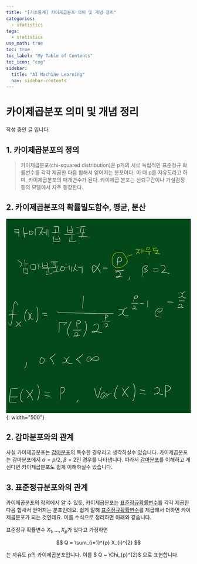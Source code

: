 ```yaml
---
title: "[기초통계] 카이제곱분포 의미 및 개념 정리" 
categories:
  - statistics
tags:
  - statistics
use_math: true
toc: true
toc_label: "My Table of Contents"
toc_icon: "cog"
sidebar:
  title: "AI Machine Learning"
  nav: sidebar-contents
---
```


# 카이제곱분포 의미 및 개념 정리

작성 중인 글 입니다. 

## 1. 카이제곱분포의 정의

> 카이제곱분포(chi-squared distribution)은 p개의 서로 독립적인 표준정규 확률변수를 각각 제곱한 다음 합해서 얻어지는 분포이다. 이 때 p를 자유도라고 하며, 카이제곱분포의 매개변수가 된다. 카이제곱 분포는 신뢰구간이나 가설검정 등의 모델에서 자주 등장한다. 


## 2. 카이제곱분포의 확률밀도함수, 평균, 분산

![figure01](/assets/images/statistics/chisquared/chisquared01.jpg){: width="500"}


## 2. 감마분포와의 관계 
 
사실 카이제곱분포는 [감마분포](https://losskatsu.github.io/statistics/gammadist/)의 특수한 경우라고 생각하실수 있습니다. 
카이제곱분포는 감마분포에서 $\alpha = p/2$, $\beta = 2$인 경우를 나타냅니다. 
따라서 [감마분포](https://losskatsu.github.io/statistics/gammadist/)를 이해하고 계신다면 카이제곱분포도 쉽게 이해하실수 있습니다. 

## 3. 표준정규분포와의 관계

카이제곱분포의 정의에서 알 수 있듯, 카이제곱분포는 [표준정규확률변수](https://losskatsu.github.io/statistics/normaldist/)를 각각 제곱한 다음 합새서 얻어지는 분포인데요. 
쉽게 말해 [표준정규확률변수](https://losskatsu.github.io/statistics/normaldist/)를 제곱해서 더하면 카이제곱분포가 되는 것인데요. 
이를 수식으로 정리하면 아래와 같습니다. 

표준정규 확률변수 $X_{1}, \dots , X_{p}$가 있다고 가정하면 

$$ Q = \sum_{i=1}^{p} X_{i}^{2} $$

는 자유도 p의 카이제곱분포입니다. 이를 $ Q ~ \Chi_{p}^{2}$ 으로 표현합니다. 
